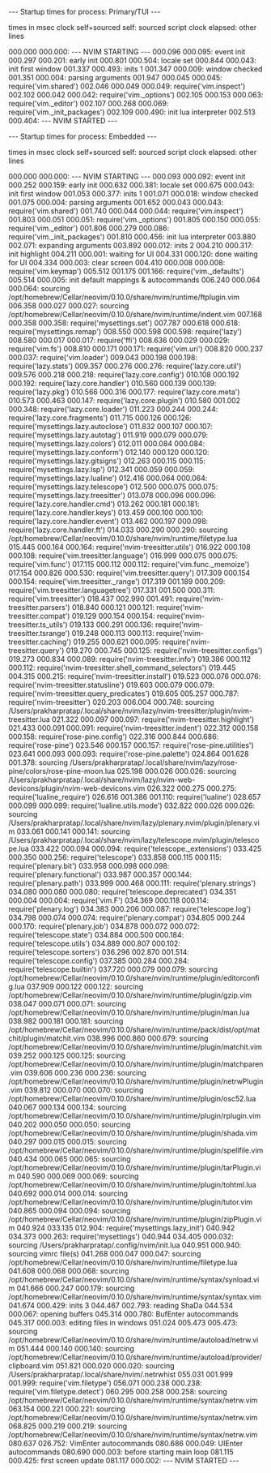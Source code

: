 --- Startup times for process: Primary/TUI ---

times in msec
 clock   self+sourced   self:  sourced script
 clock   elapsed:              other lines

000.000  000.000: --- NVIM STARTING ---
000.096  000.095: event init
000.297  000.201: early init
000.801  000.504: locale set
000.844  000.043: init first window
001.337  000.493: inits 1
001.347  000.009: window checked
001.351  000.004: parsing arguments
001.947  000.045  000.045: require('vim.shared')
002.046  000.049  000.049: require('vim.inspect')
002.102  000.042  000.042: require('vim._options')
002.105  000.153  000.063: require('vim._editor')
002.107  000.268  000.069: require('vim._init_packages')
002.109  000.490: init lua interpreter
002.513  000.404: --- NVIM STARTED ---

--- Startup times for process: Embedded ---

times in msec
 clock   self+sourced   self:  sourced script
 clock   elapsed:              other lines

000.000  000.000: --- NVIM STARTING ---
000.093  000.092: event init
000.252  000.159: early init
000.632  000.381: locale set
000.675  000.043: init first window
001.053  000.377: inits 1
001.071  000.018: window checked
001.075  000.004: parsing arguments
001.652  000.043  000.043: require('vim.shared')
001.740  000.044  000.044: require('vim.inspect')
001.803  000.051  000.051: require('vim._options')
001.805  000.150  000.055: require('vim._editor')
001.806  000.279  000.086: require('vim._init_packages')
001.810  000.456: init lua interpreter
003.880  002.071: expanding arguments
003.892  000.012: inits 2
004.210  000.317: init highlight
004.211  000.001: waiting for UI
004.331  000.120: done waiting for UI
004.334  000.003: clear screen
004.410  000.008  000.008: require('vim.keymap')
005.512  001.175  001.166: require('vim._defaults')
005.514  000.005: init default mappings & autocommands
006.240  000.064  000.064: sourcing /opt/homebrew/Cellar/neovim/0.10.0/share/nvim/runtime/ftplugin.vim
006.358  000.027  000.027: sourcing /opt/homebrew/Cellar/neovim/0.10.0/share/nvim/runtime/indent.vim
007.168  000.358  000.358: require('mysettings.set')
007.787  000.618  000.618: require('mysettings.remap')
008.550  000.598  000.598: require('lazy')
008.580  000.017  000.017: require('ffi')
008.636  000.029  000.029: require('vim.fs')
008.810  000.171  000.171: require('vim.uri')
008.820  000.237  000.037: require('vim.loader')
009.043  000.198  000.198: require('lazy.stats')
009.357  000.276  000.276: require('lazy.core.util')
009.576  000.218  000.218: require('lazy.core.config')
010.108  000.192  000.192: require('lazy.core.handler')
010.560  000.139  000.139: require('lazy.pkg')
010.566  000.316  000.177: require('lazy.core.meta')
010.573  000.463  000.147: require('lazy.core.plugin')
010.580  001.002  000.348: require('lazy.core.loader')
011.223  000.244  000.244: require('lazy.core.fragments')
011.715  000.126  000.126: require('mysettings.lazy.autoclose')
011.832  000.107  000.107: require('mysettings.lazy.autotag')
011.919  000.079  000.079: require('mysettings.lazy.colors')
012.011  000.084  000.084: require('mysettings.lazy.conform')
012.140  000.120  000.120: require('mysettings.lazy.gitsigns')
012.263  000.115  000.115: require('mysettings.lazy.lsp')
012.341  000.059  000.059: require('mysettings.lazy.lualine')
012.416  000.064  000.064: require('mysettings.lazy.telescope')
012.500  000.075  000.075: require('mysettings.lazy.treesitter')
013.078  000.096  000.096: require('lazy.core.handler.cmd')
013.262  000.181  000.181: require('lazy.core.handler.keys')
013.459  000.100  000.100: require('lazy.core.handler.event')
013.462  000.197  000.098: require('lazy.core.handler.ft')
014.033  000.290  000.290: sourcing /opt/homebrew/Cellar/neovim/0.10.0/share/nvim/runtime/filetype.lua
015.445  000.164  000.164: require('nvim-treesitter.utils')
016.922  000.108  000.108: require('vim.treesitter.language')
016.999  000.075  000.075: require('vim.func')
017.115  000.112  000.112: require('vim.func._memoize')
017.154  000.826  000.530: require('vim.treesitter.query')
017.309  000.154  000.154: require('vim.treesitter._range')
017.319  001.189  000.209: require('vim.treesitter.languagetree')
017.331  001.500  000.311: require('vim.treesitter')
018.437  002.990  001.491: require('nvim-treesitter.parsers')
018.840  000.121  000.121: require('nvim-treesitter.compat')
019.129  000.154  000.154: require('nvim-treesitter.ts_utils')
019.133  000.291  000.136: require('nvim-treesitter.tsrange')
019.248  000.113  000.113: require('nvim-treesitter.caching')
019.255  000.621  000.095: require('nvim-treesitter.query')
019.270  000.745  000.125: require('nvim-treesitter.configs')
019.273  000.834  000.089: require('nvim-treesitter.info')
019.386  000.112  000.112: require('nvim-treesitter.shell_command_selectors')
019.445  004.315  000.215: require('nvim-treesitter.install')
019.523  000.076  000.076: require('nvim-treesitter.statusline')
019.603  000.079  000.079: require('nvim-treesitter.query_predicates')
019.605  005.257  000.787: require('nvim-treesitter')
020.203  006.004  000.748: sourcing /Users/prakharpratap/.local/share/nvim/lazy/nvim-treesitter/plugin/nvim-treesitter.lua
021.322  000.097  000.097: require('nvim-treesitter.highlight')
021.433  000.091  000.091: require('nvim-treesitter.indent')
022.312  000.158  000.158: require('rose-pine.config')
022.316  000.844  000.686: require('rose-pine')
023.546  000.157  000.157: require('rose-pine.utilities')
023.641  000.093  000.093: require('rose-pine.palette')
024.864  001.628  001.378: sourcing /Users/prakharpratap/.local/share/nvim/lazy/rose-pine/colors/rose-pine-moon.lua
025.198  000.026  000.026: sourcing /Users/prakharpratap/.local/share/nvim/lazy/nvim-web-devicons/plugin/nvim-web-devicons.vim
026.322  000.275  000.275: require('lualine_require')
026.616  001.386  001.110: require('lualine')
028.657  000.099  000.099: require('lualine.utils.mode')
032.822  000.026  000.026: sourcing /Users/prakharpratap/.local/share/nvim/lazy/plenary.nvim/plugin/plenary.vim
033.061  000.141  000.141: sourcing /Users/prakharpratap/.local/share/nvim/lazy/telescope.nvim/plugin/telescope.lua
033.422  000.094  000.094: require('telescope._extensions')
033.425  000.350  000.256: require('telescope')
033.858  000.115  000.115: require('plenary.bit')
033.958  000.098  000.098: require('plenary.functional')
033.987  000.357  000.144: require('plenary.path')
033.999  000.468  000.111: require('plenary.strings')
034.080  000.080  000.080: require('telescope.deprecated')
034.351  000.004  000.004: require('vim.F')
034.369  000.118  000.114: require('plenary.log')
034.383  000.206  000.087: require('telescope.log')
034.798  000.074  000.074: require('plenary.compat')
034.805  000.244  000.170: require('plenary.job')
034.878  000.072  000.072: require('telescope.state')
034.884  000.500  000.184: require('telescope.utils')
034.889  000.807  000.102: require('telescope.sorters')
036.296  002.870  001.514: require('telescope.config')
037.385  000.284  000.284: require('telescope.builtin')
037.720  000.079  000.079: sourcing /opt/homebrew/Cellar/neovim/0.10.0/share/nvim/runtime/plugin/editorconfig.lua
037.909  000.122  000.122: sourcing /opt/homebrew/Cellar/neovim/0.10.0/share/nvim/runtime/plugin/gzip.vim
038.047  000.071  000.071: sourcing /opt/homebrew/Cellar/neovim/0.10.0/share/nvim/runtime/plugin/man.lua
038.982  000.181  000.181: sourcing /opt/homebrew/Cellar/neovim/0.10.0/share/nvim/runtime/pack/dist/opt/matchit/plugin/matchit.vim
038.996  000.860  000.679: sourcing /opt/homebrew/Cellar/neovim/0.10.0/share/nvim/runtime/plugin/matchit.vim
039.252  000.125  000.125: sourcing /opt/homebrew/Cellar/neovim/0.10.0/share/nvim/runtime/plugin/matchparen.vim
039.606  000.236  000.236: sourcing /opt/homebrew/Cellar/neovim/0.10.0/share/nvim/runtime/plugin/netrwPlugin.vim
039.812  000.070  000.070: sourcing /opt/homebrew/Cellar/neovim/0.10.0/share/nvim/runtime/plugin/osc52.lua
040.067  000.134  000.134: sourcing /opt/homebrew/Cellar/neovim/0.10.0/share/nvim/runtime/plugin/rplugin.vim
040.202  000.050  000.050: sourcing /opt/homebrew/Cellar/neovim/0.10.0/share/nvim/runtime/plugin/shada.vim
040.297  000.015  000.015: sourcing /opt/homebrew/Cellar/neovim/0.10.0/share/nvim/runtime/plugin/spellfile.vim
040.434  000.065  000.065: sourcing /opt/homebrew/Cellar/neovim/0.10.0/share/nvim/runtime/plugin/tarPlugin.vim
040.590  000.069  000.069: sourcing /opt/homebrew/Cellar/neovim/0.10.0/share/nvim/runtime/plugin/tohtml.lua
040.692  000.014  000.014: sourcing /opt/homebrew/Cellar/neovim/0.10.0/share/nvim/runtime/plugin/tutor.vim
040.865  000.094  000.094: sourcing /opt/homebrew/Cellar/neovim/0.10.0/share/nvim/runtime/plugin/zipPlugin.vim
040.924  033.135  012.904: require('mysettings.lazy_init')
040.942  034.373  000.263: require('mysettings')
040.944  034.405  000.032: sourcing /Users/prakharpratap/.config/nvim/init.lua
040.951  000.940: sourcing vimrc file(s)
041.268  000.047  000.047: sourcing /opt/homebrew/Cellar/neovim/0.10.0/share/nvim/runtime/filetype.lua
041.608  000.068  000.068: sourcing /opt/homebrew/Cellar/neovim/0.10.0/share/nvim/runtime/syntax/synload.vim
041.666  000.247  000.179: sourcing /opt/homebrew/Cellar/neovim/0.10.0/share/nvim/runtime/syntax/syntax.vim
041.674  000.429: inits 3
044.467  002.793: reading ShaDa
044.534  000.067: opening buffers
045.314  000.780: BufEnter autocommands
045.317  000.003: editing files in windows
051.024  005.473  005.473: sourcing /opt/homebrew/Cellar/neovim/0.10.0/share/nvim/runtime/autoload/netrw.vim
051.444  000.140  000.140: sourcing /opt/homebrew/Cellar/neovim/0.10.0/share/nvim/runtime/autoload/provider/clipboard.vim
051.821  000.020  000.020: sourcing /Users/prakharpratap/.local/share/nvim/.netrwhist
055.031  001.999  001.999: require('vim.filetype')
056.071  000.238  000.238: require('vim.filetype.detect')
060.295  000.258  000.258: sourcing /opt/homebrew/Cellar/neovim/0.10.0/share/nvim/runtime/syntax/netrw.vim
063.154  000.221  000.221: sourcing /opt/homebrew/Cellar/neovim/0.10.0/share/nvim/runtime/syntax/netrw.vim
068.825  000.219  000.219: sourcing /opt/homebrew/Cellar/neovim/0.10.0/share/nvim/runtime/syntax/netrw.vim
080.637  026.752: VimEnter autocommands
080.686  000.049: UIEnter autocommands
080.690  000.003: before starting main loop
081.115  000.425: first screen update
081.117  000.002: --- NVIM STARTED ---

